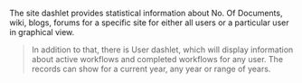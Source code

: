 The site dashlet provides statistical information about No. Of Documents, wiki, blogs, forums for a specific site for either all users or a particular user in graphical view.

> In addition to that, there is User dashlet, which will display information about active workflows and completed workflows for any user. The records can show for a current year, any year or range of years.